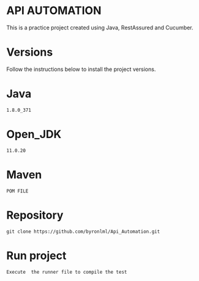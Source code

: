 # API AUTOMATION
This is a practice project created using Java, RestAssured and Cucumber.

# Versions
Follow the instructions below to install the project versions.

# Java
`1.8.0_371`
# Open_JDK
`11.0.20`
# Maven
`POM FILE`

# Repository

`git clone https://github.com/byronlml/Api_Automation.git`

# Run project
`Execute  the runner file to compile the test`
